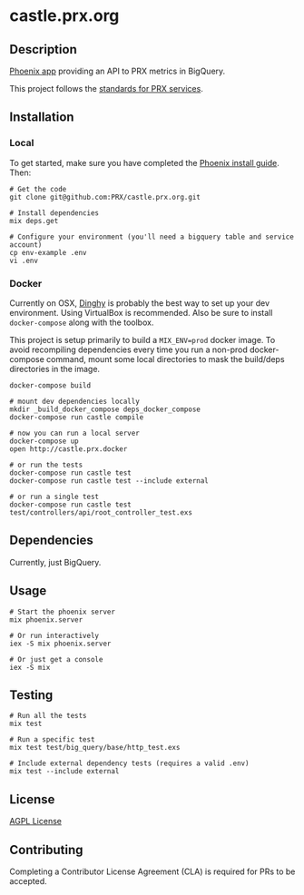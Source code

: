 # castle.prx.org

## Description

[Phoenix app](http://www.phoenixframework.org) providing an API to PRX metrics in BigQuery.

This project follows the [standards for PRX services](https://github.com/PRX/meta.prx.org/wiki/Project-Standards#services).

## Installation

### Local

To get started, make sure you have completed the [Phoenix install guide](http://www.phoenixframework.org/docs/installation).  Then:

```
# Get the code
git clone git@github.com:PRX/castle.prx.org.git

# Install dependencies
mix deps.get

# Configure your environment (you'll need a bigquery table and service account)
cp env-example .env
vi .env
```

### Docker

Currently on OSX, [Dinghy](https://github.com/codekitchen/dinghy) is probably
the best way to set up your dev environment.  Using VirtualBox is recommended.
Also be sure to install `docker-compose` along with the toolbox.

This project is setup primarily to build a `MIX_ENV=prod` docker image. To avoid
recompiling dependencies every time you run a non-prod docker-compose command,
mount some local directories to mask the build/deps directories in the image.

```
docker-compose build

# mount dev dependencies locally
mkdir _build_docker_compose deps_docker_compose
docker-compose run castle compile

# now you can run a local server
docker-compose up
open http://castle.prx.docker

# or run the tests
docker-compose run castle test
docker-compose run castle test --include external

# or run a single test
docker-compose run castle test test/controllers/api/root_controller_test.exs
```

## Dependencies

Currently, just BigQuery.

## Usage

```
# Start the phoenix server
mix phoenix.server

# Or run interactively
iex -S mix phoenix.server

# Or just get a console
iex -S mix
```

## Testing

```
# Run all the tests
mix test

# Run a specific test
mix test test/big_query/base/http_test.exs

# Include external dependency tests (requires a valid .env)
mix test --include external
```

## License

[AGPL License](https://www.gnu.org/licenses/agpl-3.0.html)

## Contributing

Completing a Contributor License Agreement (CLA) is required for PRs to be accepted.
